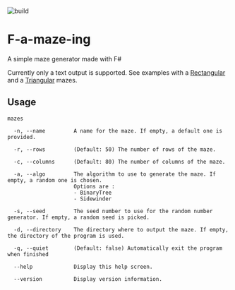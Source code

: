 ![build](https://github.com/apixelinspace/F-a-maze-ing/workflows/build/badge.svg)

# F-a-maze-ing
A simple maze generator made with F#

Currently only a text output is supported. See examples with a [Rectangular](https://apixelinspace.github.io/F-a-maze-ing/RectangularMaze.html) and a [Triangular](https://apixelinspace.github.io/F-a-maze-ing/TriangularMaze.html) mazes.

## Usage
```
mazes

  -n, --name         A name for the maze. If empty, a default one is provided.

  -r, --rows         (Default: 50) The number of rows of the maze.

  -c, --columns      (Default: 80) The number of columns of the maze.

  -a, --algo         The algorithm to use to generate the maze. If empty, a random one is chosen.
                     Options are :
                     - BinaryTree
                     - Sidewinder

  -s, --seed         The seed number to use for the random number generator. If empty, a random seed is picked.

  -d, --directory    The directory where to output the maze. If empty, the directory of the program is used.

  -q, --quiet        (Default: false) Automatically exit the program when finished

  --help             Display this help screen.

  --version          Display version information.
```
